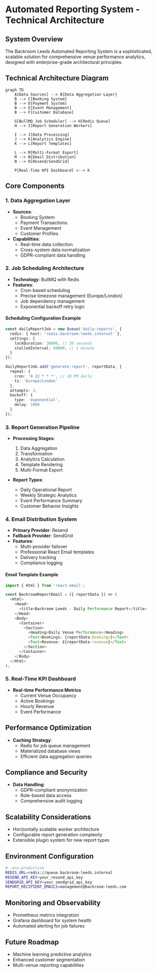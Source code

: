 # Automated Reporting System - Technical Architecture

## System Overview
The Backroom Leeds Automated Reporting System is a sophisticated, scalable solution for comprehensive venue performance analytics, designed with enterprise-grade architectural principles.

## Technical Architecture Diagram
```mermaid
graph TD
    A[Data Sources] --> B{Data Aggregation Layer}
    B --> C[Booking System]
    B --> D[Payment System]
    B --> E[Event Management]
    B --> F[Customer Database]

    G[BullMQ Job Scheduler] --> H[Redis Queue]
    H --> I[Report Generation Workers]
    
    I --> J[Data Processing]
    J --> K[Analytics Engine]
    K --> L[Report Templates]
    
    L --> M[Multi-Format Export]
    M --> N[Email Distribution]
    N --> O[Resend/SendGrid]
    
    P[Real-Time KPI Dashboard] <--> K
```

## Core Components

### 1. Data Aggregation Layer
- **Sources**:
  - Booking System
  - Payment Transactions
  - Event Management
  - Customer Profiles
- **Capabilities**:
  - Real-time data collection
  - Cross-system data normalization
  - GDPR-compliant data handling

### 2. Job Scheduling Architecture
- **Technology**: BullMQ with Redis
- **Features**:
  - Cron-based scheduling
  - Precise timezone management (Europe/London)
  - Job dependency management
  - Exponential backoff retry logic

#### Scheduling Configuration Example
```typescript
const dailyReportJob = new Queue('daily-reports', {
  redis: { host: 'redis.backroom-leeds.internal' },
  settings: {
    lockDuration: 30000, // 30 seconds
    stalledInterval: 60000, // 1 minute
  }
});

dailyReportJob.add('generate-report', reportData, {
  repeat: {
    cron: '0 22 * * *', // 10 PM daily
    tz: 'Europe/London'
  },
  attempts: 3,
  backoff: {
    type: 'exponential',
    delay: 1000
  }
});
```

### 3. Report Generation Pipeline
- **Processing Stages**:
  1. Data Aggregation
  2. Transformation
  3. Analytics Calculation
  4. Template Rendering
  5. Multi-Format Export

- **Report Types**:
  - Daily Operational Report
  - Weekly Strategic Analytics
  - Event Performance Summary
  - Customer Behavior Insights

### 4. Email Distribution System
- **Primary Provider**: Resend
- **Fallback Provider**: SendGrid
- **Features**:
  - Multi-provider failover
  - Professional React Email templates
  - Delivery tracking
  - Compliance logging

#### Email Template Example
```typescript
import { Html } from 'react-email';

const BackroomReportEmail = ({ reportData }) => (
  <Html>
    <Head>
      <title>Backroom Leeds - Daily Performance Report</title>
    </Head>
    <Body>
      <Container>
        <Section>
          <Heading>Daily Venue Performance</Heading>
          <Text>Bookings: {reportData.bookings}</Text>
          <Text>Revenue: £{reportData.revenue}</Text>
        </Section>
      </Container>
    </Body>
  </Html>
);
```

### 5. Real-Time KPI Dashboard
- **Real-time Performance Metrics**
  - Current Venue Occupancy
  - Active Bookings
  - Hourly Revenue
  - Event Performance

## Performance Optimization
- **Caching Strategy**:
  - Redis for job queue management
  - Materialized database views
  - Efficient data aggregation queries

## Compliance and Security
- **Data Handling**:
  - GDPR-compliant anonymization
  - Role-based data access
  - Comprehensive audit logging

## Scalability Considerations
- Horizontally scalable worker architecture
- Configurable report generation complexity
- Extensible plugin system for new report types

## Environment Configuration
```bash
# .env.production
REDIS_URL=redis://queue.backroom-leeds.internal
RESEND_API_KEY=your_resend_api_key
SENDGRID_API_KEY=your_sendgrid_api_key
REPORT_RECIPIENT_EMAILS=management@backroom-leeds.com
```

## Monitoring and Observability
- Prometheus metrics integration
- Grafana dashboard for system health
- Automated alerting for job failures

## Future Roadmap
- Machine learning predictive analytics
- Enhanced customer segmentation
- Multi-venue reporting capabilities
